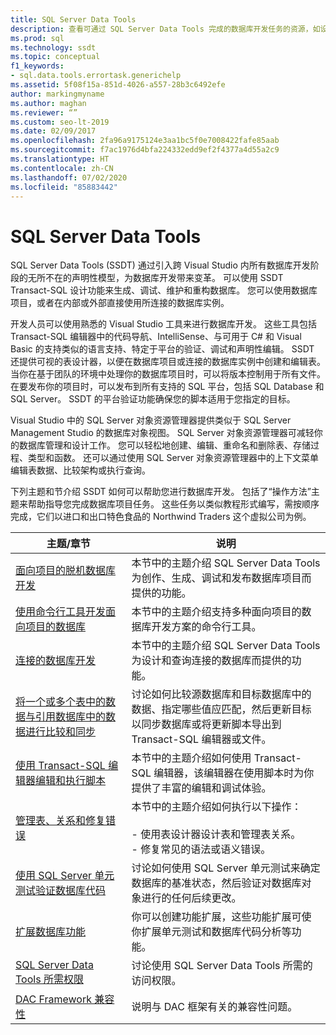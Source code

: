 ```yaml
---
title: SQL Server Data Tools
description: 查看可通过 SQL Server Data Tools 完成的数据库开发任务的资源，如设计表和创建功能扩展。
ms.prod: sql
ms.technology: ssdt
ms.topic: conceptual
f1_keywords:
- sql.data.tools.errortask.generichelp
ms.assetid: 5f08f15a-851d-4026-a557-28b3c6492efe
author: markingmyname
ms.author: maghan
ms.reviewer: “”
ms.custom: seo-lt-2019
ms.date: 02/09/2017
ms.openlocfilehash: 2fa96a9175124e3aa1bc5f0e7008422fafe85aab
ms.sourcegitcommit: f7ac1976d4bfa224332edd9ef2f4377a4d55a2c9
ms.translationtype: HT
ms.contentlocale: zh-CN
ms.lasthandoff: 07/02/2020
ms.locfileid: "85883442"
---
```

# <a name="sql-server-data-tools"></a>SQL Server Data Tools

SQL Server Data Tools (SSDT) 通过引入跨 Visual Studio 内所有数据库开发阶段的无所不在的声明性模型，为数据库开发带来变革。 可以使用 SSDT Transact\-SQL 设计功能来生成、调试、维护和重构数据库。 您可以使用数据库项目，或者在内部或外部直接使用所连接的数据库实例。  
  
开发人员可以使用熟悉的 Visual Studio 工具来进行数据库开发。 这些工具包括 Transact\-SQL 编辑器中的代码导航、IntelliSense、与可用于 C# 和 Visual Basic 的支持类似的语言支持、特定于平台的验证、调试和声明性编辑。 SSDT 还提供可视的表设计器，以便在数据库项目或连接的数据库实例中创建和编辑表。 当你在基于团队的环境中处理你的数据库项目时，可以将版本控制用于所有文件。 在要发布你的项目时，可以发布到所有支持的 SQL 平台，包括 SQL Database 和 SQL Server。 SSDT 的平台验证功能确保您的脚本适用于您指定的目标。  
  
Visual Studio 中的 SQL Server 对象资源管理器提供类似于 SQL Server Management Studio 的数据库对象视图。 SQL Server 对象资源管理器可减轻你的数据库管理和设计工作。 您可以轻松地创建、编辑、重命名和删除表、存储过程、类型和函数。 还可以通过使用 SQL Server 对象资源管理器中的上下文菜单编辑表数据、比较架构或执行查询。  
  
下列主题和节介绍 SSDT 如何可以帮助您进行数据库开发。 包括了“操作方法”主题来帮助指导您完成数据库项目任务。 这些任务以类似教程形式编写，需按顺序完成，它们以进口和出口特色食品的 Northwind Traders 这个虚拟公司为例。  
  
|主题/章节|说明|  
|-------------------|---------------|  
|[面向项目的脱机数据库开发](../ssdt/project-oriented-offline-database-development.md)|本节中的主题介绍 SQL Server Data Tools 为创作、生成、调试和发布数据库项目而提供的功能。|  
|[使用命令行工具开发面向项目的数据库](../ssdt/project-oriented-database-development-using-command-line-tools.md)|本节中的主题介绍支持多种面向项目的数据库开发方案的命令行工具。|  
|[连接的数据库开发](../ssdt/connected-database-development.md)|本节中的主题介绍 SQL Server Data Tools 为设计和查询连接的数据库而提供的功能。|  
|[将一个或多个表中的数据与引用数据库中的数据进行比较和同步](../ssdt/compare-and-synchronize-data-in-tables-with-data-in-reference-database.md)|讨论如何比较源数据库和目标数据库中的数据、指定哪些值应匹配，然后更新目标以同步数据库或将更新脚本导出到 Transact\-SQL 编辑器或文件。|  
|[使用 Transact-SQL 编辑器编辑和执行脚本](../ssdt/use-transact-sql-editor-to-edit-and-execute-scripts.md)|本节中的主题介绍如何使用 Transact\-SQL 编辑器，该编辑器在使用脚本时为你提供了丰富的编辑和调试体验。|  
|[管理表、关系和修复错误](../ssdt/manage-tables-relationships-and-fix-errors.md)|本节中的主题介绍如何执行以下操作：<br /><br />-   使用表设计器设计表和管理表关系。<br />-   修复常见的语法或语义错误。|  
|[使用 SQL Server 单元测试验证数据库代码](../ssdt/verifying-database-code-by-using-sql-server-unit-tests.md)|讨论如何使用 SQL Server 单元测试来确定数据库的基准状态，然后验证对数据库对象进行的任何后续更改。|  
|[扩展数据库功能](../ssdt/extending-the-database-features.md)|你可以创建功能扩展，这些功能扩展可使你扩展单元测试和数据库代码分析等功能。|  
|[SQL Server Data Tools 所需权限](../ssdt/required-permissions-for-sql-server-data-tools.md)|讨论使用 SQL Server Data Tools 所需的访问权限。|  
|[DAC Framework 兼容性](../ssdt/dac-framework-compatibility.md)|说明与 DAC 框架有关的兼容性问题。|  
  

  
